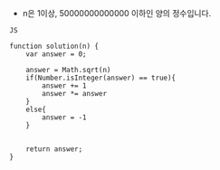  -   n은 1이상, 50000000000000 이하인 양의 정수입니다.
~~~~
JS

function solution(n) {
    var answer = 0;

    answer = Math.sqrt(n)
    if(Number.isInteger(answer) == true){
        answer += 1
        answer *= answer
    }
    else{
        answer = -1
    }


    return answer;
}
~~~~~
